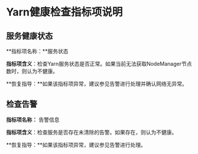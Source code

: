 # Yarn健康检查指标项说明<a name="ZH-CN_TOPIC_0173397639"></a>

## 服务健康状态<a name="section4782228113339"></a>

**指标项名称：**服务状态

**指标项含义**：检查Yarn服务状态是否正常。如果当前无法获取NodeManager节点数时，则认为不健康。

**恢复指导：**如果该指标项异常，建议参见告警进行处理并确认网络无异常。

## 检查告警<a name="section2245433113340"></a>

**指标项名称：**  告警信息

**指标项含义**：检查服务是否存在未清除的告警。如果存在，则认为不健康。

**恢复指导：**如果该指标项异常，建议参见告警进行处理。

